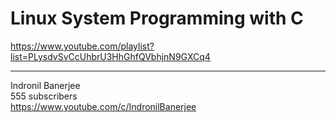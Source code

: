 # Linux System Programming with C


https://www.youtube.com/playlist?list=PLysdvSvCcUhbrU3HhGhfQVbhjnN9GXCq4  


---


Indronil Banerjee  
555 subscribers  
https://www.youtube.com/c/IndronilBanerjee  

